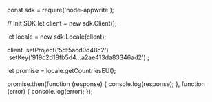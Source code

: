 const sdk = require('node-appwrite');

// Init SDK
let client = new sdk.Client();

let locale = new sdk.Locale(client);

client
    .setProject('5df5acd0d48c2')
    .setKey('919c2d18fb5d4...a2ae413da83346ad2')
;

let promise = locale.getCountriesEU();

promise.then(function (response) {
    console.log(response);
}, function (error) {
    console.log(error);
});